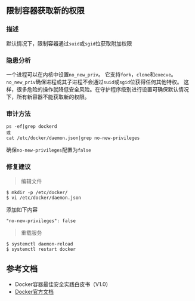 ## 限制容器获取新的权限

### 描述

默认情况下，限制容器通过`suid`或`sgid`位获取附加权限

### 隐患分析

一个进程可以在内核中设置`no_new_priv`。 它支持`fork`，`clone`和`execve`。
`no_new_priv`确保进程或其子进程不会通过`suid`或`sgid`位获得任何其他特权。
这样，很多危险的操作就降低安全风险。在守护程序级别进行设置可确保默认情况下，所有新容器不能获取新的权限。

### 审计方法

```shell script
ps -ef|grep dockerd
或
cat /etc/docker/daemon.json|grep no-new-privileges
```

确保`no-new-privileges`配置为`false`

### 修复建议

> 编辑文件

```shell script
$ mkdir -p /etc/docker/
$ vi /etc/docker/daemon.json
```

添加如下内容

```
"no-new-privileges": false
```

> 重载服务

```shell script
$ systemctl daemon-reload
$ systemctl restart docker
```

## 参考文档

- Docker容器最佳安全实践白皮书（V1.0）
- [Docker官方文档](https://docs.docker.com/)